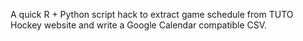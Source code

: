 A quick R + Python script hack to extract game schedule from TUTO Hockey website and write a Google Calendar compatible CSV.